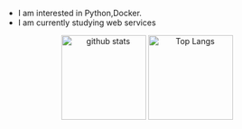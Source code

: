 
-  I am interested in Python,Docker.
-  I am currently studying web services

<p align="center"> 
  <img alt="github stats" height="150px" src="https://github-readme-stats.vercel.app/api?username=maro114510&theme=onedark&show_icons=ture&count_private=true" />
  <img alt="Top Langs" height="150px" src="https://github-readme-stats.vercel.app/api/top-langs/?username=maro114510&layout=compact&show_icons=true&theme=onedark&count_private=true" />
<!--   <img alt="Top tips" height="150px" src="https://github-profile-summary-cards.vercel.app/api/cards/profile-details?username=maro114510&theme=dracula" /> -->
</p>

<!---
maro114510/maro114510 is a ✨ special ✨ repository because its `README.md` (this file) appears on your GitHub profile.
You can click the Preview link to take a look at your changes.
--->
